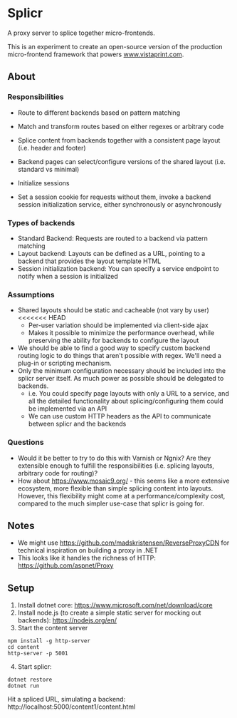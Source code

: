 Splicr
==============================

A proxy server to splice together micro-frontends. 

This is an experiment to create an open-source version of the production micro-frontend framework that powers www.vistaprint.com.
## About

### Responsibilities
* Route to different backends based on pattern matching

 * Match and transform routes based on either regexes or arbitrary code
* Splice content from backends together with a consistent page layout (i.e. header and footer)
 * Backend pages can select/configure versions of the shared layout (i.e. standard vs minimal)
* Initialize sessions
 * Set a session cookie for requests without them, invoke a backend session initialization service, either synchronously or asynchronously

### Types of backends
* Standard Backend: Requests are routed to a backend via pattern matching
* Layout backend: Layouts can be defined as a URL, pointing to a backend that provides the layout template HTML
* Session initialization backend: You can specify a service endpoint to notify when a session is initialized

### Assumptions
* Shared layouts should be static and cacheable (not vary by user)
<<<<<<< HEAD
  * Per-user variation should be implemented via client-side ajax
  * Makes it possible to minimize the performance overhead, while preserving the ability for backends to configure the layout
* We should be able to find a good way to specify custom backend routing logic to do things that aren't possible with regex. We'll need a plug-in or scripting mechanism.
* Only the minimum configuration necessary should be included into the splicr server itself. As much power as possible should be delegated to backends.
  * i.e. You could specify page layouts with only a URL to a service, and all the detailed functionality about splicing/configuring them could be implemented via an API 
  * We can use custom HTTP headers as the API to communicate between splicr and the backends


### Questions
* Would it be better to try to do this with Varnish or Ngnix? Are they extensible enough to fulfill the responsibilities (i.e. splicing layouts, arbitrary code for routing)?  
* How about https://www.mosaic9.org/ - this seems like a more extensive ecosystem, more flexible than simple splicing content into layouts. However, this flexibility might come at a performance/complexity cost, compared to the much simpler use-case that splicr is going for.

## Notes
* We might use https://github.com/madskristensen/ReverseProxyCDN for technical inspiration on building a proxy in .NET
* This looks like it handles the richness of HTTP: https://github.com/aspnet/Proxy 

## Setup

1. Install dotnet core: https://www.microsoft.com/net/download/core
2. Install node.js (to create a simple static server for mocking out backends): https://nodejs.org/en/
3. Start the content server

```
npm install -g http-server
cd content
http-server -p 5001
```

4. Start splicr:
```
dotnet restore
dotnet run
```

Hit a spliced URL, simulating a backend: http://localhost:5000/content1/content.html
